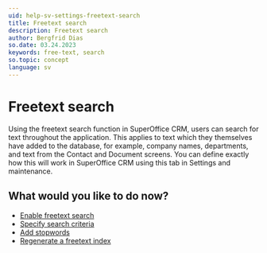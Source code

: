 ```yaml
---
uid: help-sv-settings-freetext-search
title: Freetext search
description: Freetext search
author: Bergfrid Dias
so.date: 03.24.2023
keywords: free-text, search
so.topic: concept
language: sv
---
```


# Freetext search

Using the freetext search function in SuperOffice CRM, users can search for text throughout the application. This applies to text which they themselves have added to the database, for example, company names, departments, and text from the Contact and Document screens. You can define exactly how this will work in SuperOffice CRM using this tab in Settings and maintenance.

## What would you like to do now?

* [Enable freetext search][1]
* [Specify search criteria][2]
* [Add stopwords][3]
* [Regenerate a freetext index][4]

<!-- Referenced links -->
[1]: enable.md
[2]: configure.md
[3]: stopwords.md
[4]: regenerate-index.md

<!-- Referenced images -->

